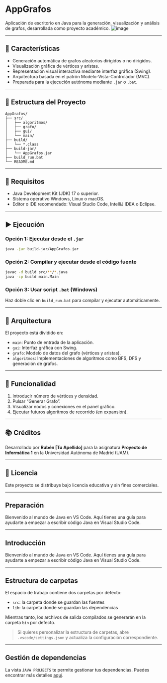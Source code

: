# AppGrafos

Aplicación de escritorio en Java para la generación, visualización y análisis de grafos, desarrollada como proyecto académico.
![image](https://github.com/user-attachments/assets/d72dc30e-18b5-4d16-b288-a31e4822e2fe)

---

## 📌 Características

- Generación automática de grafos aleatorios dirigidos o no dirigidos.
- Visualización gráfica de vértices y aristas.
- Representación visual interactiva mediante interfaz gráfica (Swing).
- Arquitectura basada en el patrón Modelo-Vista-Controlador (MVC).
- Preparada para la ejecución autónoma mediante `.jar` o `.bat`.

---

## 📁 Estructura del Proyecto

```
AppGrafos/
├── src/
│   ├── algoritmos/
│   ├── grafo/
│   ├── gui/
│   └── main/
├── build/
│   └── *.class
├── build-jar/
│   └── AppGrafos.jar
├── build_run.bat
└── README.md
```

---

## 🧱 Requisitos

- Java Development Kit (JDK) 17 o superior.
- Sistema operativo Windows, Linux o macOS.
- Editor o IDE recomendado: Visual Studio Code, IntelliJ IDEA o Eclipse.

---

## ▶️ Ejecución

### Opción 1: Ejecutar desde el `.jar`

```bash
java -jar build-jar/AppGrafos.jar
```

### Opción 2: Compilar y ejecutar desde el código fuente

```bash
javac -d build src/**/*.java
java -cp build main.Main
```

### Opción 3: Usar script `.bat` (Windows)

Haz doble clic en `build_run.bat` para compilar y ejecutar automáticamente.

---

## 🧠 Arquitectura

El proyecto está dividido en:

- `main`: Punto de entrada de la aplicación.
- `gui`: Interfaz gráfica con Swing.
- `grafo`: Modelo de datos del grafo (vértices y aristas).
- `algoritmos`: Implementaciones de algoritmos como BFS, DFS y generación de grafos.

---

## 🧪 Funcionalidad

1. Introducir número de vértices y densidad.
2. Pulsar “Generar Grafo”.
3. Visualizar nodos y conexiones en el panel gráfico.
4. Ejecutar futuros algoritmos de recorrido (en expansión).

---

## 📚 Créditos

Desarrollado por **Rubén [Tu Apellido]** para la asignatura **Proyecto de Informática 1** en la Universidad Autónoma de Madrid (UAM).

---

## 📄 Licencia

Este proyecto se distribuye bajo licencia educativa y sin fines comerciales.

---

## Preparación

Bienvenido al mundo de Java en VS Code. Aquí tienes una guía para ayudarte a empezar a escribir código Java en Visual Studio Code.

---

## Introducción

Bienvenido al mundo de Java en VS Code. Aquí tienes una guía para ayudarte a empezar a escribir código Java en Visual Studio Code.

---

## Estructura de carpetas

El espacio de trabajo contiene dos carpetas por defecto:

- `src`: la carpeta donde se guardan las fuentes
- `lib`: la carpeta donde se guardan las dependencias

Mientras tanto, los archivos de salida compilados se generarán en la carpeta `bin` por defecto.

> Si quieres personalizar la estructura de carpetas, abre `.vscode/settings.json` y actualiza la configuración correspondiente.

---

## Gestión de dependencias

La vista `JAVA PROJECTS` te permite gestionar tus dependencias. Puedes encontrar más detalles [aquí](https://github.com/microsoft/vscode-java-dependency#manage-dependencies).
